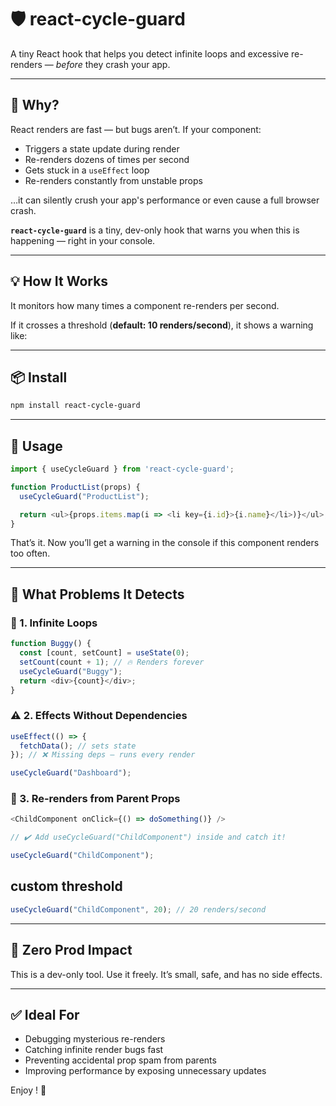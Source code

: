 # 🛡️ react-cycle-guard

A tiny React hook that helps you detect infinite loops and excessive re-renders — *before* they crash your app.

---

## 🚀 Why?

React renders are fast — but bugs aren’t. If your component:

- Triggers a state update during render  
- Re-renders dozens of times per second  
- Gets stuck in a `useEffect` loop  
- Re-renders constantly from unstable props  

…it can silently crush your app's performance or even cause a full browser crash.

**`react-cycle-guard`** is a tiny, dev-only hook that warns you when this is happening — right in your console.

---

## 💡 How It Works

It monitors how many times a component re-renders per second.

If it crosses a threshold (**default: 10 renders/second**), it shows a warning like:


---

## 📦 Install

```bash
npm install react-cycle-guard
```

---

## 🔧 Usage

```javascript
import { useCycleGuard } from 'react-cycle-guard';

function ProductList(props) {
  useCycleGuard("ProductList");

  return <ul>{props.items.map(i => <li key={i.id}>{i.name}</li>)}</ul>;
}
```

That’s it. Now you’ll get a warning in the console if this component renders too often.

---

## 🐞 What Problems It Detects

### 🔁 1. Infinite Loops

```javascript
function Buggy() {
  const [count, setCount] = useState(0);
  setCount(count + 1); // 🔥 Renders forever
  useCycleGuard("Buggy");
  return <div>{count}</div>;
}
```

### ⚠️ 2. Effects Without Dependencies

```javascript
useEffect(() => {
  fetchData(); // sets state
}); // ❌ Missing deps — runs every render

useCycleGuard("Dashboard");
```

### 🔄 3. Re-renders from Parent Props

```javascript
<ChildComponent onClick={() => doSomething()} />

// ✔️ Add useCycleGuard("ChildComponent") inside and catch it!

useCycleGuard("ChildComponent");
```

## custom threshold

```javascript
useCycleGuard("ChildComponent", 20); // 20 renders/second
```

---

## 🧼 Zero Prod Impact

This is a dev-only tool. Use it freely. It’s small, safe, and has no side effects.

---

## ✅ Ideal For

- Debugging mysterious re-renders
- Catching infinite render bugs fast
- Preventing accidental prop spam from parents
- Improving performance by exposing unnecessary updates

Enjoy ! 🎉